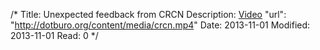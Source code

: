 /*
Title: Unexpected feedback from CRCN
Description: <a href='/content/media/CRCN-Spring2014.mp4' target='_blank'>Video</a>
"url": "http://dotburo.org/content/media/crcn.mp4"
Date: 2013-11-01
Modified: 2013-11-01
Read: 0
*/